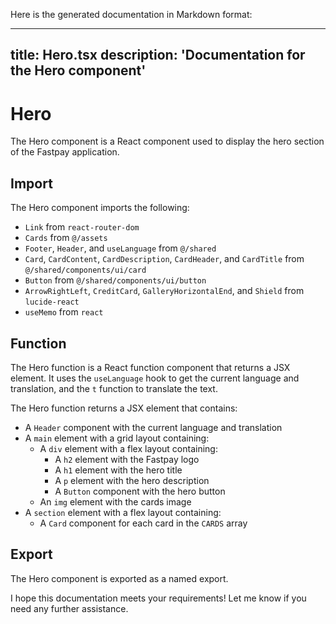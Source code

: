 Here is the generated documentation in Markdown format:

---
title: Hero.tsx
description: 'Documentation for the Hero component'
---

# Hero

The Hero component is a React component used to display the hero section of the Fastpay application.

## Import

The Hero component imports the following:

* `Link` from `react-router-dom`
* `Cards` from `@/assets`
* `Footer`, `Header`, and `useLanguage` from `@/shared`
* `Card`, `CardContent`, `CardDescription`, `CardHeader`, and `CardTitle` from `@/shared/components/ui/card`
* `Button` from `@/shared/components/ui/button`
* `ArrowRightLeft`, `CreditCard`, `GalleryHorizontalEnd`, and `Shield` from `lucide-react`
* `useMemo` from `react`

## Function

The Hero function is a React function component that returns a JSX element. It uses the `useLanguage` hook to get the current language and translation, and the `t` function to translate the text.

The Hero function returns a JSX element that contains:

* A `Header` component with the current language and translation
* A `main` element with a grid layout containing:
	+ A `div` element with a flex layout containing:
		- A `h2` element with the Fastpay logo
		- A `h1` element with the hero title
		- A `p` element with the hero description
		- A `Button` component with the hero button
	+ An `img` element with the cards image
* A `section` element with a flex layout containing:
	+ A `Card` component for each card in the `CARDS` array

## Export

The Hero component is exported as a named export.

I hope this documentation meets your requirements! Let me know if you need any further assistance.
